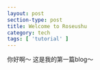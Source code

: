 ```yaml
---
layout: post
section-type: post
title: Welcome to Roseushu
category: tech
tags: [ 'tutorial' ]
---
```


你好啊～
这是我的第一篇blog～